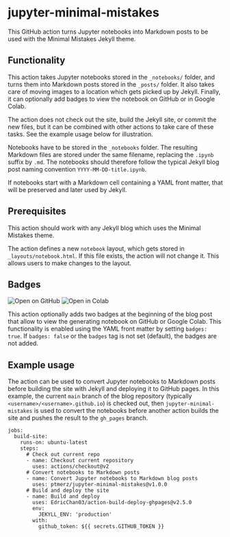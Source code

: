 # jupyter-minimal-mistakes

This GitHub action turns Jupyter notebooks into Markdown posts to be used with the Minimal Mistakes Jekyll theme.

## Functionality
This action takes Jupyter notebooks stored in the `_notebooks/` folder, and turns them into Markdown posts stored in the `_posts/` folder. It also takes care of moving images to a location which gets picked up by Jekyll. Finally, it can optionally add badges to view the notebook on GitHub or in Google Colab.

The action does not check out the site, build the Jekyll site, or commit the new files, but it can be combined with other actions to take care of these tasks. See the example usage below for illustration.

Notebooks have to be stored in the `_notebooks` folder. The resulting Markdown files are stored under the same filename, replacing the `.ipynb` suffix by `.md`. The notebooks should therefore follow the typical Jekyll blog post naming convention `YYYY-MM-DD-title.ipynb`.

If notebooks start with a Markdown cell containing a YAML front matter, that will be preserved and later used by Jekyll.

## Prerequisites
This action should work with any Jekyll blog which uses the Minimal Mistakes theme.

The action defines a new `notebook` layout, which gets stored in `_layouts/notebook.html`. If this file exists, the action will not change it. This allows users to make changes to the layout.

## Badges
![Open on GitHub](https://img.shields.io/static/v1?label=&message=Open%20on%20GitHub&logo=github&color=lightgray&labelColor=gray)
![Open in Colab](https://colab.research.google.com/assets/colab-badge.svg)

This action optionally adds two badges at the beginning of the blog post that allow to view the generating notebook on GitHub or Google Colab. This functionality is enabled using the YAML front matter by setting `badges: true`. If `badges: false` or the `badges` tag is not set (default), the badges are not added.

## Example usage
The action can be used to convert Jupyter notebooks to Markdown posts before building the site with Jekyll and deploying it to GitHub pages. In this example, the current `main` branch of the blog repository (typically `<username>/<username>.github.io`) is checked out, then `jupyter-minimal-mistakes` is used to convert the notebooks before another action builds the site and pushes the result to the `gh_pages` branch.

```
jobs:
  build-site:
    runs-on: ubuntu-latest
    steps:
      # Check out current repo
      - name: Checkout current repository
        uses: actions/checkout@v2
      # Convert notebooks to Markdown posts
      - name: Convert Jupyter notebooks to Markdown blog posts
        uses: ptmerz/jupyter-minimal-mistakes@v1.0.0
      # Build and deploy the site
      - name: Build and deploy
        uses: EdricChan03/action-build-deploy-ghpages@v2.5.0
        env:
          JEKYLL_ENV: 'production'
        with:
          github_token: ${{ secrets.GITHUB_TOKEN }}
```
